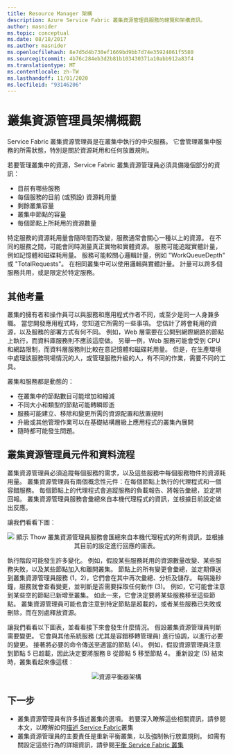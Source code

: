 ```yaml
---
title: Resource Manager 架構
description: Azure Service Fabric 叢集資源管理員服務的總覽和架構資訊。
author: masnider
ms.topic: conceptual
ms.date: 08/18/2017
ms.author: masnider
ms.openlocfilehash: 8e7d5d4b730ef1669bd9bb7d74e35924061f5580
ms.sourcegitcommit: 4b76c284eb3d2b81b103430371a10abb912a83f4
ms.translationtype: MT
ms.contentlocale: zh-TW
ms.lasthandoff: 11/01/2020
ms.locfileid: "93146206"
---
```

# <a name="cluster-resource-manager-architecture-overview"></a>叢集資源管理員架構概觀
Service Fabric 叢集資源管理員是在叢集中執行的中央服務。 它會管理叢集中服務的所需狀態，特別是關於資源耗用和任何放置規則。 

若要管理叢集中的資源，Service Fabric 叢集資源管理員必須具備幾個部分的資訊：

- 目前有哪些服務
- 每個服務的目前 (或預設) 資源耗用量 
- 剩餘叢集容量 
- 叢集中節點的容量 
- 每個節點上所耗用的資源數量

特定服務的資源耗用量會隨時間而改變，服務通常會關心一種以上的資源。 在不同的服務之間，可能會同時測量真正實物和實體資源。 服務可能追蹤實體計量，例如記憶體和磁碟耗用量。 服務可能較關心邏輯計量，例如 "WorkQueueDepth" 或 "TotalRequests"。 在相同叢集中可以使用邏輯與實體計量。 計量可以跨多個服務共用，或是限定於特定服務。

## <a name="other-considerations"></a>其他考量
叢集的擁有者和操作員可以與服務和應用程式作者不同，或至少是同一人身兼多職。 當您開發應用程式時，您知道它所需的一些事項。 您估計了將會耗用的資源，以及服務的部署方式有何不同。 例如，Web 層需要在公開到網際網路的節點上執行，而資料庫服務則不應該這麼做。 另舉一例，Web 服務可能會受到 CPU 和網路限制，而資料層服務則比較在意記憶體和磁碟耗用量。 但是，在生產環境中處理該服務現場情況的人，或管理服務升級的人，有不同的作業，需要不同的工具。 

叢集和服務都是動態的：

- 在叢集中的節點數目可能增加和縮減
- 不同大小和類型的節點可能轉瞬即逝
- 服務可能建立、移除和變更所需的資源配置和放置規則
- 升級或其他管理作業可以在基礎結構層級上應用程式的叢集內展開
- 隨時都可能發生問題。

## <a name="cluster-resource-manager-components-and-data-flow"></a>叢集資源管理員元件和資料流程
叢集資源管理員必須追蹤每個服務的需求，以及這些服務中每個服務物件的資源耗用量。 叢集資源管理員有兩個概念性元件︰在每個節點上執行的代理程式和一個容錯服務。 每個節點上的代理程式會追蹤服務的負載報告、將報告彙總，並定期回報。 叢集資源管理員服務會彙總來自本機代理程式的資訊，並根據目前設定做出反應。

讓我們看看下圖︰

<center>

![顯示 Thow 叢集資源管理員服務會匯總來自本機代理程式的所有資訊，並根據其目前的設定進行回應的圖表。][Image1]
</center>

執行階段可能發生許多變化。 例如，假設某些服務耗用的資源數量改變、某些服務失敗，以及某些節點加入和離開叢集。 節點上的所有變更會彙總，並定期傳送到叢集資源管理員服務 (1，2)，它們會在其中再次彙總、分析及儲存。 每隔幾秒鐘，服務就會查看變更，並判斷是否需要採取任何動作 (3)。 例如，它可能會注意到某些空的節點已新增至叢集。 如此一來，它會決定要將某些服務移至這些節點。 叢集資源管理員可能也會注意到特定節點是超載的，或者某些服務已失敗或刪除，而在別處釋放資源。

讓我們看看以下圖表，並看看接下來會發生什麼情況。 假設叢集資源管理員判斷需要變更。 它會與其他系統服務 (尤其是容錯移轉管理員) 進行協調，以進行必要的變更。 接著將必要的命令傳送至適當的節點 (4)。 例如，假設資源管理員注意到節點 5 已超載，因此決定要將服務 B 從節點 5 移至節點 4。 重新設定 (5) 結束時，叢集看起來像這樣︰

<center>

![資源平衡器架構][Image2]
</center>

## <a name="next-steps"></a>下一步
- 叢集資源管理員有許多描述叢集的選項。 若要深入瞭解這些相關資訊，請參閱本文，以瞭解如何[描述 Service Fabric](./service-fabric-cluster-resource-manager-cluster-description.md)叢集
- 叢集資源管理員的主要責任是重新平衡叢集，以及強制執行放置規則。 如需有關設定這些行為的詳細資訊，請參閱[平衡 Service Fabric 叢集](./service-fabric-cluster-resource-manager-balancing.md)

[Image1]:./media/service-fabric-cluster-resource-manager-architecture/Service-Fabric-Resource-Manager-Architecture-Activity-1.png
[Image2]:./media/service-fabric-cluster-resource-manager-architecture/Service-Fabric-Resource-Manager-Architecture-Activity-2.png
